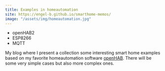 ```yaml
---
title: Examples in homeautomation
site: https://engel-b.github.io/smarthome-memos/
image: "/assets/img/homeautomation.jpg"
---
```


* openHAB2
* ESP8266
* MQTT

My blog where I present a collection some interesting smart home examples based on my favorite homeautomation software [openHAB][openHAB-Home]. There will be some very simple cases but also more complex ones.

[openHAB-Home]: http://www.openhab.org/